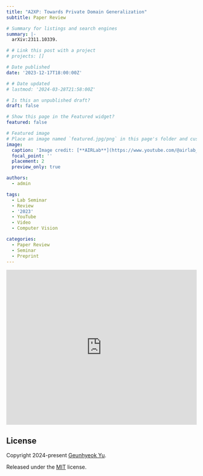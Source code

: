 ```yaml
---
title: "A2XP: Towards Private Domain Generalization"
subtitle: Paper Review

# Summary for listings and search engines
summary: |- 
  arXiv:2311.10339.

# # Link this post with a project
# projects: []

# Date published
date: '2023-12-17T18:00:00Z'

# # Date updated
# lastmod: '2024-03-28T21:58:00Z'

# Is this an unpublished draft?
draft: false

# Show this page in the Featured widget?
featured: false

# Featured image
# Place an image named `featured.jpg/png` in this page's folder and customize its options here.
image:
  caption: 'Image credit: [**AIRLab**](https://www.youtube.com/@airlab_khu)'
  focal_point: ''
  placement: 2
  preview_only: true

authors:
  - admin

tags:
  - Lab Seminar
  - Review
  - '2023'
  - YouTube
  - Video
  - Computer Vision

categories:
  - Paper Review
  - Seminar
  - Preprint
---
```


<iframe width="100%" height="410" src="https://www.youtube.com/embed/-q-GZl050Ow" frameborder="0" allow="autoplay; encrypted-media" allowfullscreen></iframe>

## License

Copyright 2024-present [Geunhyeok Yu](/).

Released under the [MIT](https://raw.githubusercontent.com/nda111/nda111.github.io/main/LICENSE) license.
